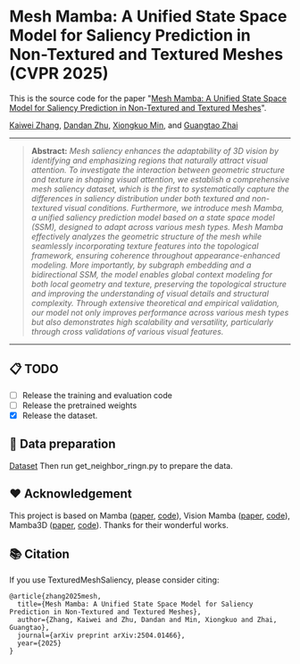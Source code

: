 # Mesh Mamba: A Unified State Space Model for Saliency Prediction in Non-Textured and Textured Meshes (CVPR 2025)
This is the source code for the paper "[Mesh Mamba: A Unified State Space Model for Saliency Prediction in Non-Textured and Textured Meshes](https://arxiv.org/abs/2504.01466)".

[Kaiwei Zhang](https://github.com/kaviezhang), [Dandan Zhu](), [Xiongkuo Min](https://scholar.google.com/citations?user=91sjuWIAAAAJ&hl=en&oi=ao), and [Guangtao Zhai](https://scholar.google.com/citations?user=E6zbSYgAAAAJ&hl=en&oi=ao)

<hr />

> **Abstract:** *Mesh saliency enhances the adaptability of 3D vision by identifying and emphasizing regions that naturally attract visual attention. To investigate the interaction between geometric structure and texture in shaping visual attention, we establish a comprehensive mesh saliency dataset, which is the first to systematically capture the differences in saliency distribution under both textured and non-textured visual conditions. Furthermore, we introduce mesh Mamba, a unified saliency prediction model based on a state space model (SSM), designed to adapt across various mesh types. Mesh Mamba effectively analyzes the geometric structure of the mesh while seamlessly incorporating texture features into the topological framework, ensuring coherence throughout appearance-enhanced modeling. More importantly, by subgraph embedding and a bidirectional SSM, the model enables global context modeling for both local geometry and texture, preserving the topological structure and improving the understanding of visual details and structural complexity. Through extensive theoretical and empirical validation, our model not only improves performance across various mesh types but also demonstrates high scalability and versatility, particularly through cross validations of various visual features.* 
<hr />

## 📋 TODO
- [ ] Release the training and evaluation code
- [ ] Release the pretrained weights
- [x] Release the dataset.

## 🎒 Data preparation
[Dataset](https://drive.google.com/drive/folders/1he9DBx4uRoDg-Fx_2Ec769o4JNc8fqIS?usp=sharing)
Then run get_neighbor_ringn.py to prepare the data.

## ❤️ Acknowledgement
This project is based on Mamba ([paper](https://arxiv.org/abs/2312.00752), [code](https://github.com/state-spaces/mamba)), Vision Mamba ([paper](https://icml.cc/virtual/2024/poster/33768), [code](https://github.com/hustvl/Vim)), Mamba3D ([paper](https://dl.acm.org/doi/abs/10.1145/3664647.3681173), [code](https://github.com/xhanxu/Mamba3D)). Thanks for their wonderful works.

## 📚 Citation
If you use TexturedMeshSaliency, please consider citing:
```
@article{zhang2025mesh,
  title={Mesh Mamba: A Unified State Space Model for Saliency Prediction in Non-Textured and Textured Meshes},
  author={Zhang, Kaiwei and Zhu, Dandan and Min, Xiongkuo and Zhai, Guangtao},
  journal={arXiv preprint arXiv:2504.01466},
  year={2025}
}
```
